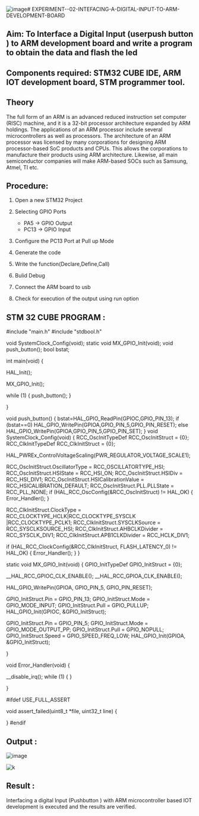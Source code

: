 ![image](https://github.com/VIJAYKUMAR22007124/EXPERIMENT--02-INTEFACING-A-DIGITAL-INPUT-TO-ARM-DEVELOPMENT-BOARD/assets/119657657/8300f1f1-f356-497a-98d7-38139dcbd286)# EXPERIMENT--02-INTEFACING-A-DIGITAL-INPUT-TO-ARM-DEVELOPMENT-BOARD
## Aim: To Interface a Digital Input  (userpush button  ) to ARM   development board and write a  program to obtain  the data and flash the led  
## Components required: STM32 CUBE IDE, ARM IOT development board,  STM programmer tool.
## Theory 
The full form of an ARM is an advanced reduced instruction set computer (RISC) machine, and it is a 32-bit processor architecture expanded by ARM holdings. The applications of an ARM processor include several microcontrollers as well as processors. The architecture of an ARM processor was licensed by many corporations for designing ARM processor-based SoC products and CPUs. This allows the corporations to manufacture their products using ARM architecture. Likewise, all main semiconductor companies will make ARM-based SOCs such as Samsung, Atmel, TI etc.

 
  
## Procedure:

1. Open a new STM32 Project

2. Selecting GPIO Ports
   * PA5  -> GPIO Output
   * PC13 -> GPIO Input

3. Configure the PC13 Port at Pull up Mode

4. Generate the code  

5. Write the function(Declare,Define,Call)

6. Bulid Debug  

7. Connect the  ARM board to usb 

8. Check for execution of the output using run option

## STM 32 CUBE PROGRAM :

#include "main.h"
#include "stdbool.h"

void SystemClock_Config(void);
static void MX_GPIO_Init(void);
void push_button();
bool bstat;

int main(void)
{

  HAL_Init();


  MX_GPIO_Init();

  while (1)
  {
	  push_button();
  }

}

void push_button()
{
	bstat=HAL_GPIO_ReadPin(GPIOC,GPIO_PIN_13);
	if (bstat==0)
		HAL_GPIO_WritePin(GPIOA,GPIO_PIN_5,GPIO_PIN_RESET);
	else
		HAL_GPIO_WritePin(GPIOA,GPIO_PIN_5,GPIO_PIN_SET);
}
void SystemClock_Config(void)
{
  RCC_OscInitTypeDef RCC_OscInitStruct = {0};
  RCC_ClkInitTypeDef RCC_ClkInitStruct = {0};


  HAL_PWREx_ControlVoltageScaling(PWR_REGULATOR_VOLTAGE_SCALE1);

  RCC_OscInitStruct.OscillatorType = RCC_OSCILLATORTYPE_HSI;
  RCC_OscInitStruct.HSIState = RCC_HSI_ON;
  RCC_OscInitStruct.HSIDiv = RCC_HSI_DIV1;
  RCC_OscInitStruct.HSICalibrationValue = RCC_HSICALIBRATION_DEFAULT;
  RCC_OscInitStruct.PLL.PLLState = RCC_PLL_NONE;
  if (HAL_RCC_OscConfig(&RCC_OscInitStruct) != HAL_OK)
  {
    Error_Handler();
  }

  RCC_ClkInitStruct.ClockType = RCC_CLOCKTYPE_HCLK|RCC_CLOCKTYPE_SYSCLK
                              |RCC_CLOCKTYPE_PCLK1;
  RCC_ClkInitStruct.SYSCLKSource = RCC_SYSCLKSOURCE_HSI;
  RCC_ClkInitStruct.AHBCLKDivider = RCC_SYSCLK_DIV1;
  RCC_ClkInitStruct.APB1CLKDivider = RCC_HCLK_DIV1;

  if (HAL_RCC_ClockConfig(&RCC_ClkInitStruct, FLASH_LATENCY_0) != HAL_OK)
  {
    Error_Handler();
  }
}


static void MX_GPIO_Init(void)
{
  GPIO_InitTypeDef GPIO_InitStruct = {0};

  __HAL_RCC_GPIOC_CLK_ENABLE();
  __HAL_RCC_GPIOA_CLK_ENABLE();

  HAL_GPIO_WritePin(GPIOA, GPIO_PIN_5, GPIO_PIN_RESET);

  GPIO_InitStruct.Pin = GPIO_PIN_13;
  GPIO_InitStruct.Mode = GPIO_MODE_INPUT;
  GPIO_InitStruct.Pull = GPIO_PULLUP;
  HAL_GPIO_Init(GPIOC, &GPIO_InitStruct);

  GPIO_InitStruct.Pin = GPIO_PIN_5;
  GPIO_InitStruct.Mode = GPIO_MODE_OUTPUT_PP;
  GPIO_InitStruct.Pull = GPIO_NOPULL;
  GPIO_InitStruct.Speed = GPIO_SPEED_FREQ_LOW;
  HAL_GPIO_Init(GPIOA, &GPIO_InitStruct);

}


void Error_Handler(void)
{

  __disable_irq();
  while (1)
  {
  }

}

#ifdef  USE_FULL_ASSERT

void assert_failed(uint8_t *file, uint32_t line)
{

}
#endif


## Output  :
 
![image](https://github.com/VIJAYKUMAR22007124/EXPERIMENT--02-INTEFACING-A-DIGITAL-INPUT-TO-ARM-DEVELOPMENT-BOARD/assets/119657657/61a215eb-b6bc-4e4f-a044-3686eb842d8c)


![k](https://github.com/VIJAYKUMAR22007124/EXPERIMENT--02-INTEFACING-A-DIGITAL-INPUT-TO-ARM-DEVELOPMENT-BOARD/assets/119657657/bd671fd5-b39b-4ef9-bdb6-6787f468fafa)

 
## Result :
Interfacing a digital Input (Pushbutton ) with ARM microcontroller based IOT development is executed and the results are verified.
